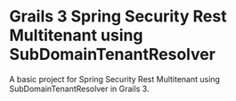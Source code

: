 # Grails 3 Spring Security Rest Multitenant using SubDomainTenantResolver
A basic project for Spring Security Rest Multitenant using SubDomainTenantResolver in Grails 3.
